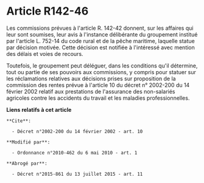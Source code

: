 # Article R142-46

Les commissions prévues à l'article R. 142-42 donnent, sur les affaires qui leur sont soumises, leur avis à l'instance
délibérante du groupement institué par l'article L. 752-14 du code rural et de la pêche maritime, laquelle statue par
décision motivée. Cette décision est notifiée à l'intéressé avec mention des délais et voies de recours.

Toutefois, le groupement peut déléguer, dans les conditions qu'il détermine, tout ou partie de ses pouvoirs aux commissions,
y compris pour statuer sur les réclamations relatives aux décisions prises sur proposition de la commission des rentes prévue
à l'article 10 du décret n° 2002-200 du 14 février 2002 relatif aux prestations de l'assurance des non-salariés agricoles
contre les accidents du travail et les maladies professionnelles.

**Liens relatifs à cet article**

	**Cite**:

	  - Décret n°2002-200 du 14 février 2002 - art. 10

	**Modifié par**:

	  - Ordonnance n°2010-462 du 6 mai 2010 - art. 1

	**Abrogé par**:

	  - Décret n°2015-861 du 13 juillet 2015 - art. 11
